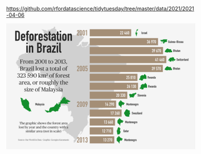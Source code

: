 https://github.com/rfordatascience/tidytuesday/tree/master/data/2021/2021-04-06

![](plots/deforestation.png)
